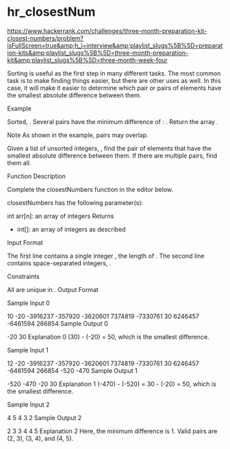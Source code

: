 # hr_closestNum
https://www.hackerrank.com/challenges/three-month-preparation-kit-closest-numbers/problem?isFullScreen=true&amp;h_l=interview&amp;playlist_slugs%5B%5D=preparation-kits&amp;playlist_slugs%5B%5D=three-month-preparation-kit&amp;playlist_slugs%5B%5D=three-month-week-four

Sorting is useful as the first step in many different tasks. The most common task is to make finding things easier, but there are other uses as well. In this case, it will make it easier to determine which pair or pairs of elements have the smallest absolute difference between them.

Example

Sorted, . Several pairs have the minimum difference of : . Return the array .

Note
As shown in the example, pairs may overlap.

Given a list of unsorted integers, , find the pair of elements that have the smallest absolute difference between them. If there are multiple pairs, find them all.

Function Description

Complete the closestNumbers function in the editor below.

closestNumbers has the following parameter(s):

int arr[n]: an array of integers
Returns
- int[]: an array of integers as described

Input Format

The first line contains a single integer , the length of .
The second line contains  space-separated integers, .

Constraints

All  are unique in .
Output Format

Sample Input 0

10
-20 -3916237 -357920 -3620601 7374819 -7330761 30 6246457 -6461594 266854 
Sample Output 0

-20 30
Explanation 0
(30) - (-20) = 50, which is the smallest difference.

Sample Input 1

12
-20 -3916237 -357920 -3620601 7374819 -7330761 30 6246457 -6461594 266854 -520 -470 
Sample Output 1

-520 -470 -20 30
Explanation 1
(-470) - (-520) = 30 - (-20) = 50, which is the smallest difference.

Sample Input 2

4
5 4 3 2
Sample Output 2

2 3 3 4 4 5
Explanation 2
Here, the minimum difference is 1. Valid pairs are (2, 3), (3, 4), and (4, 5).
